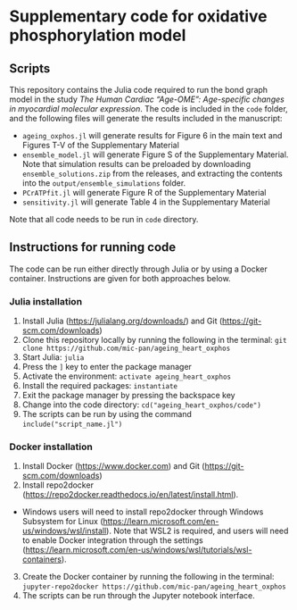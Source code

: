 # Supplementary code for oxidative phosphorylation model

## Scripts
This repository contains the Julia code required to run the bond graph model in the study *The Human Cardiac “Age-OME”: Age-specific changes in myocardial molecular expression*. The code is included in the `code` folder, and the following files will generate the results included in the manuscript:
- `ageing_oxphos.jl` will generate results for Figure 6 in the main text and Figures T-V of the Supplementary Material
- `ensemble_model.jl` will generate Figure S of the Supplementary Material. Note that simulation results can be preloaded by downloading `ensemble_solutions.zip` from the releases, and extracting the contents into the `output/ensemble_simulations` folder.
- `PCrATPfit.jl` will generate Figure R of the Supplementary Material
- `sensitivity.jl` will generate Table 4 in the Supplementary Material

Note that all code needs to be run in `code` directory.

## Instructions for running code
The code can be run either directly through Julia or by using a Docker container. Instructions are given for both approaches below.

### Julia installation
1. Install Julia (https://julialang.org/downloads/) and Git (https://git-scm.com/downloads)
2. Clone this repository locally by running the following in the terminal: `git clone https://github.com/mic-pan/ageing_heart_oxphos`
3. Start Julia: `julia`
4. Press the `]` key to enter the package manager
5. Activate the environment: `activate ageing_heart_oxphos`
6. Install the required packages: `instantiate`
7. Exit the package manager by pressing the backspace key
8. Change into the code directory: `cd("ageing_heart_oxphos/code")`
9. The scripts can be run by using the command `include("script_name.jl")`

### Docker installation
1. Install Docker (https://www.docker.com) and Git (https://git-scm.com/downloads)
2. Install repo2docker (https://repo2docker.readthedocs.io/en/latest/install.html).
  - Windows users will need to install repo2docker through Windows Subsystem for Linux (https://learn.microsoft.com/en-us/windows/wsl/install). Note that WSL2 is required, and users will need to enable Docker integration through the settings (https://learn.microsoft.com/en-us/windows/wsl/tutorials/wsl-containers).
3. Create the Docker container by running the following in the terminal: `jupyter-repo2docker https://github.com/mic-pan/ageing_heart_oxphos`
4. The scripts can be run through the Jupyter notebook interface.
